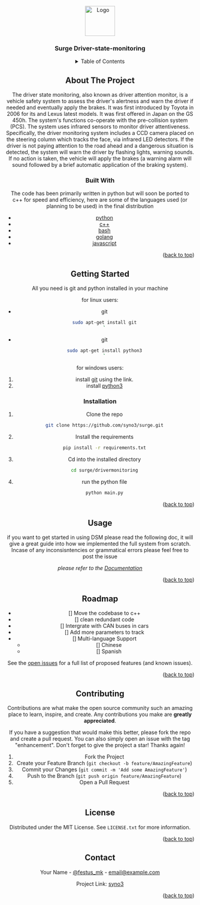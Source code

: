 <!-- PROJECT LOGO -->
<br />
<div align="center">
  <a href="https://github.com/syno3/surge/tree/main/drivermonitoring">
    <img src="https://www.google.com/url?sa=i&url=https%3A%2F%2Ftenor.com%2Fsearch%2Fsleep-driving-gifs&psig=AOvVaw0cSG-_sbOkynxcZRdVndXl&ust=1633451016779000&source=images&cd=vfe&ved=0CAsQjRxqFwoTCNC5i7aVsfMCFQAAAAAdAAAAABAD" alt="Logo" width="80" height="80">
  </a>

  <h3 align="center">Surge Driver-state-monitoring</h3>
<!-- TABLE OF CONTENTS -->
<details>
  <summary>Table of Contents</summary>
  <ol>
    <li>
      <a href="#about-the-project">About The Project</a>
      <ul>
        <li><a href="#built-with">Built With</a></li>
      </ul>
    </li>
    <li>
      <a href="#getting-started">Getting Started</a>
      <ul>
        <li><a href="#installation">Installation</a></li>
      </ul>
    </li>
    <li><a href="#usage">Usage</a></li>
    <li><a href="#roadmap">Roadmap</a></li>
    <li><a href="#contributing">Contributing</a></li>
    <li><a href="#license">License</a></li>
    <li><a href="#contact">Contact</a></li>
  </ol>
</details>
<!-- ABOUT THE PROJECT -->

## About The Project

The driver state monitoring, also known as driver attention monitor, is a vehicle safety system to assess the driver's alertness and warn the driver if needed and eventually apply the brakes. It was first introduced by Toyota in 2006 for its and Lexus latest models. It was first offered in Japan on the GS 450h. The system's functions co-operate with the pre-collision system (PCS). The system uses infrared sensors to monitor driver attentiveness. Specifically, the driver monitoring system includes a CCD camera placed on the steering column which tracks the face, via infrared LED detectors. If the driver is not paying attention to the road ahead and a dangerous situation is detected, the system will warn the driver by flashing lights, warning sounds. If no action is taken, the vehicle will apply the brakes (a warning alarm will sound followed by a brief automatic application of the braking system).

### Built With

The code has been primarily written in python but will soon be ported to c++ for speed and efficiency, here are some of the languages used (or planning to be used) in the final distribution

* [python](https://www.python.org/)
* [c++](https://isocpp.org/)
* [bash](https://www.gnu.org/software/bash/)
* [golang](https://golang.org/)
* [javascript](https://www.javascript.com/)


<p align="right">(<a href="#top">back to top</a>)</p>

## Getting Started

All you need is git and python installed in your machine

for linux users:
* git
  ```sh
  sudo apt-get install git
  `
* git
  ```sh
  sudo apt-get install python3
  `
for windows users:
1. install [git](https://git-scm.com/downloads) using the link.
2. install [python3](https://www.python.org/downloads/)

### Installation

1. Clone the repo
   ```sh
   git clone https://github.com/syno3/surge.git
   ```
2. Install the requirements
   ```sh
   pip install -r requirements.txt
   ```
3. Cd into the installed directory
   ```sh
   cd surge/drivermonitoring
   ```
4. run the python file
   ```sh
   python main.py
   ```

<p align="right">(<a href="#top">back to top</a>)</p>

<!-- USAGE EXAMPLES -->
## Usage

if you want to get started in using DSM please read the following doc, it will give a great guide into how we implemented the full system from scratch. Incase of any inconsisntencies or grammatical errors please feel free to post the issue

_please refer to the [Documentation](documentation.md)_

<p align="right">(<a href="#top">back to top</a>)</p>



<!-- ROADMAP -->
## Roadmap

- [] Move the codebase to c++
- [] clean redundant code
- [] Intergrate with CAN buses in cars
- [] Add more parameters to track
- [] Multi-language Support
    - [] Chinese
    - [] Spanish

See the [open issues](https://github.com/othneildrew/Best-README-Template/issues) for a full list of proposed features (and known issues).

<p align="right">(<a href="#top">back to top</a>)</p>



<!-- CONTRIBUTING -->
## Contributing

Contributions are what make the open source community such an amazing place to learn, inspire, and create. Any contributions you make are **greatly appreciated**.

If you have a suggestion that would make this better, please fork the repo and create a pull request. You can also simply open an issue with the tag "enhancement".
Don't forget to give the project a star! Thanks again!

1. Fork the Project
2. Create your Feature Branch (`git checkout -b feature/AmazingFeature`)
3. Commit your Changes (`git commit -m 'Add some AmazingFeature'`)
4. Push to the Branch (`git push origin feature/AmazingFeature`)
5. Open a Pull Request

<p align="right">(<a href="#top">back to top</a>)</p>



<!-- LICENSE -->
## License

Distributed under the MIT License. See `LICENSE.txt` for more information.

<p align="right">(<a href="#top">back to top</a>)</p>



<!-- CONTACT -->
## Contact

Your Name - [@festus_mk](https://twitter.com/your_username) - email@example.com

Project Link: [syno3](https://github.com/syno3/surge)

<p align="right">(<a href="#top">back to top</a>)</p>

